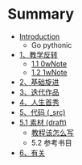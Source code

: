 # Summary

* [Introduction](README.md)
   * Go pythonic
* [1、教学反转](0MOOC/README.md)
   * [1.1  0wNote](0MOOC/61_1w_gong_kai_ke_bi_ji.md)
   * [1.2  1wNote](0MOOC/12_1wgong_kai_ke_bi_ji.md)
* [2、基础旋进](1sTry/README.md)
* [3、迭代作品](2nDev/README.md)
* [4、人生首秀](3rDemo/README.md)
* [5、代码 (_src)](_src/README.md)
* [5.1 素材 (draft)](draft/README.md)
   * [教程该怎么写](draft/how2tutorial.md)
   * 5.2 参考书目
* [6、有关](ABOUT.md)

